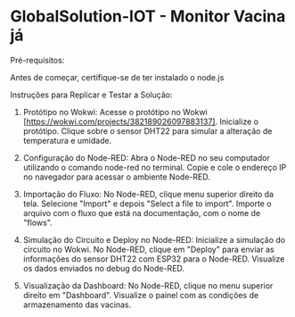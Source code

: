 # GlobalSolution-IOT - Monitor Vacina já

Pré-requisitos:

Antes de começar, certifique-se de ter instalado o node.js

Instruções para Replicar e Testar a Solução:

1. Protótipo no Wokwi:
Acesse o protótipo no Wokwi [https://wokwi.com/projects/382189026097883137].
Inicialize o protótipo.
Clique sobre o sensor DHT22 para simular a alteração de temperatura e umidade.

2. Configuração do Node-RED:
Abra o Node-RED no seu computador utilizando o comando node-red no terminal.
Copie e cole o endereço IP no navegador para acessar o ambiente Node-RED.

3. Importação do Fluxo:
No Node-RED, clique menu superior direito da tela.
Selecione "Import" e depois "Select a file to import".
Importe o arquivo com o fluxo que está na documentação, com o nome de "flows".

4. Simulação do Circuito e Deploy no Node-RED:
Inicialize a simulação do circuito no Wokwi.
No Node-RED, clique em "Deploy" para enviar as informações do sensor DHT22 com ESP32 para o Node-RED.
Visualize os dados enviados no debug do Node-RED.

5. Visualização da Dashboard:
No Node-RED, clique no menu superior direito em "Dashboard".
Visualize o painel com as condições de armazenamento das vacinas.


